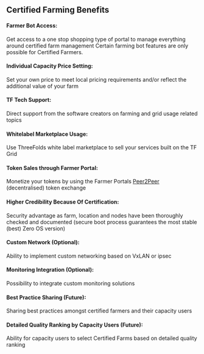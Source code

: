 ## Certified Farming Benefits


#### Farmer Bot Access:
Get access to a one stop shopping type of portal to manage everything around certified farm management
Certain farming bot features are only possible for Certified Farmers.


#### Individual Capacity Price Setting:

Set your own price to meet local pricing requirements and/or reflect the additional value of your farm


#### TF Tech Support:
Direct support from the software creators on farming and grid usage related topics


#### Whitelabel Marketplace Usage:
Use ThreeFolds white label marketplace to sell your services built on the TF Grid


#### Token Sales through Farmer Portal:
Monetize your tokens by using the Farmer Portals [Peer2Peer](threefold__peer2peer) (decentralised) token exchange


#### Higher Credibility Because Of Certification:
Security advantage as farm, location and nodes have been thoroughly checked and documented (secure boot process guarantees the most stable (best) Zero OS version)


#### Custom Network (Optional):
Ability to implement custom networking based on VxLAN or ipsec


#### Monitoring Integration (Optional):
Possibility to integrate custom monitoring solutions


#### Best Practice Sharing (Future):
Sharing best practices amongst certified farmers and their capacity users


#### Detailed Quality Ranking by Capacity Users (Future):
Ability for capacity users to select Certified Farms based on detailed quality ranking
